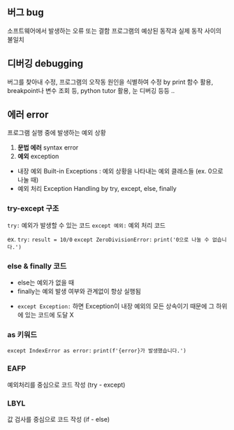 ## 버그 bug
소프트웨어에서 발생하는 오류 또는 결함
프로그램의 예상된 동작과 실제 동작 사이의 불일치

## 디버깅 debugging
버그를 찾아내 수정, 프로그램의 오작동 원인을 식별하여 수정
by print 함수 활용, breakpoint나 변수 조회 등, python tutor 활용, 눈 디버깅 등등 ..

## 에러 error
프로그램 실행 중에 발생하는 예외 상황
1) **문법 에러** syntax error
2) **예외** exception
- 내장 예외 Built-in Exceptions : 예외 상황을 나타내는 예외 클래스들 (ex. 0으로 나눌 때)
- 예외 처리 Exception Handling 
by try, except, else, finally

### try-except 구조
`try:`
    예외가 발생할 수 있는 코드
`except 예외:`
    예외 처리 코드

ex.
`try:`
    `result = 10/0`
`except ZeroDivisionError:`
    `print('0으로 나눌 수 없습니다.')`

### else & finally 코드
- else는 예외가 없을 때
- finally는 예외 발생 여부와 관계없이 항상 실행됨


+ `except Exception:` 하면 Exception이 내장 예외의 모든 상속이기 때문에 그 하위에 있는 코드에 도달 X

### as 키워드
`except IndexError as error:`
`print(f'{error}가 발생했습니다.')`

### EAFP 
예외처리를 중심으로 코드 작성 (try - except)
### LBYL 
값 검사를 중심으로 코드 작성 (if - else)